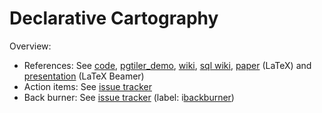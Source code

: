 # Declarative Cartography

Overview:

* References: See [code](), [pgtiler_demo](), [wiki](https://github.com/skipperkongen/phd_cvl/tree/master/wiki), [sql wiki](https://github.com/skipperkongen/phd_cvl/tree/master/sql_wiki), [paper](https://github.com/skipperkongen/phd_cvl/tree/master/paper) (LaTeX) and [presentation](https://github.com/skipperkongen/phd_cvl/tree/master/presentation) (LaTeX Beamer)
* Action items: See [issue tracker](https://github.com/skipperkongen/phd_cvl/issues?state=open)
* Back burner: See [issue tracker]((https://github.com/skipperkongen/phd_cvl/issues?labels=backburner&page=1&state=open)) (label: i[backburner](https://github.com/skipperkongen/phd_cvl/issues?labels=backburner&page=1&state=open))
